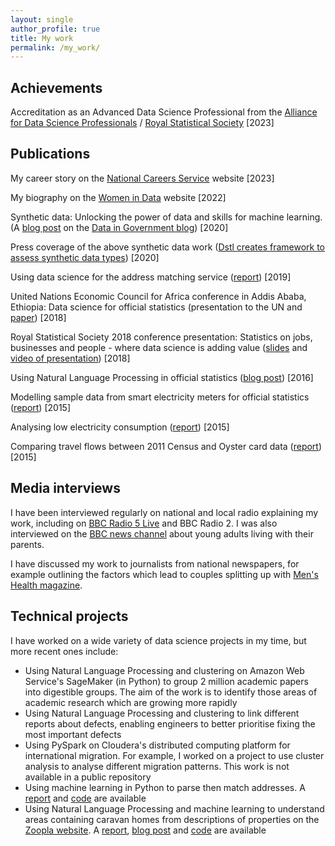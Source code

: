 ```yaml
---
layout: single
author_profile: true
title: My work
permalink: /my_work/
---
```


## Achievements

Accreditation as an Advanced Data Science Professional from the [Alliance for Data Science Professionals](https://alliancefordatascienceprofessionals.com/) / [Royal Statistical Society](https://rss.org.uk/membership/professional-development/advanced-data-science-professional/) [2023]


## Publications

My career story on the [National Careers Service](https://nationalcareers.service.gov.uk/job-profiles/data-scientist) website [2023]

My biography on the [Women in Data](https://womenindata.co.uk/dstl/) website [2022]

Synthetic data: Unlocking the power of data and skills for machine learning. (A [blog post](https://dataingovernment.blog.gov.uk/2020/08/20/synthetic-data-unlocking-the-power-of-data-and-skills-for-machine-learning/) on the [Data in Government blog](https://dataingovernment.blog.gov.uk/)) [2020]

Press coverage of the above synthetic data work ([Dstl creates framework to assess synthetic data types](https://www.ukauthority.com/articles/dstl-creates-framework-to-assess-synthetic-data-types/)) [2020]

Using data science for the address matching service ([report](https://www.ons.gov.uk/methodology/methodologicalpublications/generalmethodology/onsworkingpaperseries/onsworkingpaperseriesno17usingdatasciencefortheaddressmatchingservice)) [2019]

United Nations Economic Council for Africa conference in Addis Ababa, Ethiopia: Data science for official statistics (presentation to the UN and [paper](https://www.uneca.org/sites/default/files/uploaded-documents/ACS/StatCom-Africa-VI/data_science_for_official_statistics.pdf)) [2018]

Royal Statistical Society 2018 conference presentation: Statistics on jobs, businesses and people - where data science is adding value ([slides](https://github.com/ONSBigData/ONSBigData.github.io/blob/master/_papers/RSS_2018_K_Gask.pdf) and [video of presentation](https://www.youtube.com/watch?v=iEsNAEhpsqk)) [2018]

Using Natural Language Processing in official statistics ([blog post](https://digitalblog.ons.gov.uk/2016/11/07/the-emotional-side-of-data/)) [2016]

Modelling sample data from smart electricity meters for official statistics ([report](https://www.ons.gov.uk/file?uri=/aboutus/whatwedo/programmesandprojects/theonsbigdataproject/modellingsampledatafromsmarttypeelectricitymeterstoassesspotentialwithinofficialstatistics_tcm77-408756(1).pdf)) [2015]

Analysing low electricity consumption ([report](https://www.ons.gov.uk/file?uri=/aboutus/whatwedo/programmesandprojects/theonsbigdataproject/analysinglowelectricityconsumptionusingdeccdata_tcm77-418326.pdf)) [2015]

Comparing travel flows between 2011 Census and Oyster card data ([report](https://www.ons.gov.uk/file?uri=/aboutus/whatwedo/programmesandprojects/theonsbigdataproject/comparingtravelflowsbetween2011censusandoystercarddata_tcm77-408826(1).pdf)) [2015]


## Media interviews

I have been interviewed regularly on national and local radio explaining my work, including on [BBC Radio 5 Live](https://drive.google.com/file/d/1jTxdoqJD7gbnMiRn7f57WxHbuUTBVBNh/view?usp=sharing) and BBC Radio 2. I was also interviewed on the [BBC news channel](https://www.bbc.co.uk/news/av/uk-25836232) about young adults living with their parents.

I have discussed my work to journalists from national newspapers, for example outlining the factors which lead to couples splitting up with [Men's Health magazine](https://gaskyk.github.io/assets/Should_you_marry_her.pdf).


## Technical projects

I have worked on a wide variety of data science projects in my time, but more recent ones include:
- Using Natural Language Processing and clustering on Amazon Web Service's SageMaker (in Python) to group 2 million academic papers into digestible groups. The aim of the work is to identify those areas of academic research which are growing more rapidly
- Using Natural Language Processing and clustering to link different reports about defects, enabling engineers to better prioritise fixing the most important defects
- Using PySpark on Cloudera's distributed computing platform for international migration. For example, I worked on a project to use cluster analysis to analyse different migration patterns. This work is not available in a public repository
- Using machine learning in Python to parse then match addresses. A [report](https://www.ons.gov.uk/methodology/methodologicalpublications/generalmethodology/onsworkingpaperseries/onsworkingpaperseriesno17usingdatasciencefortheaddressmatchingservice) and [code](https://github.com/ONSdigital/address-index-data) are available
- Using Natural Language Processing and machine learning to understand areas containing caravan homes from descriptions of properties on the [Zoopla website](https://www.zoopla.co.uk/). A [report](https://www.ons.gov.uk/methodology/methodologicalpublications/generalmethodology/onsworkingpaperseries/onsmethodologyworkingpaperseriesno11identifyingcaravanhomesinzoopladatajune2017), [blog post](https://digitalblog.ons.gov.uk/2017/06/21/happy-campers-using-machine-learning-to-identify-caravans-in-zoopla-data/) and [code](https://github.com/ONSBigData/housing-websites) are available


